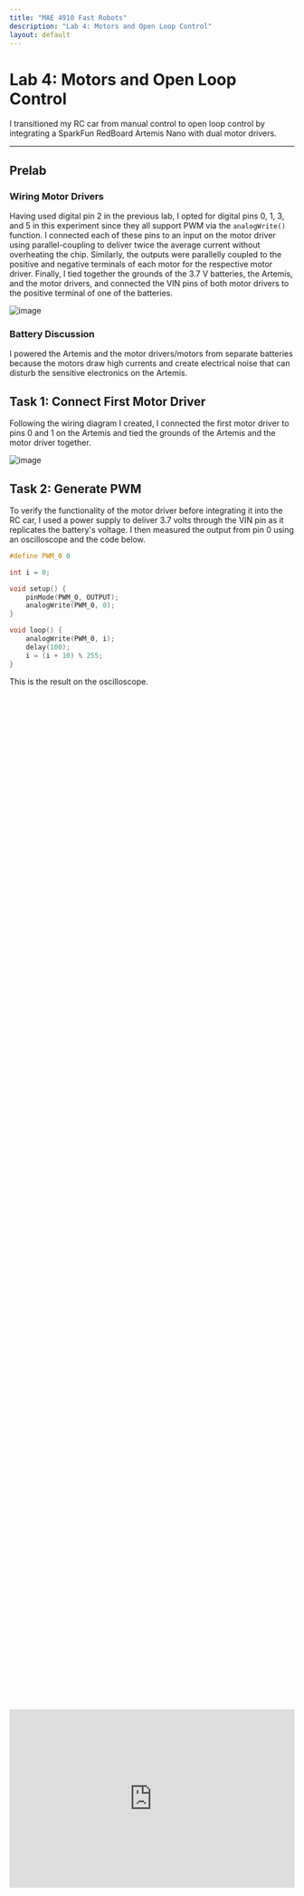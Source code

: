 ```yaml
---
title: "MAE 4910 Fast Robots"
description: "Lab 4: Motors and Open Loop Control"
layout: default
---
```


# Lab 4: Motors and Open Loop Control

I transitioned my RC car from manual control to open loop control by integrating a SparkFun RedBoard Artemis Nano with dual motor drivers.

* * *

## Prelab

### Wiring Motor Drivers

Having used digital pin 2 in the previous lab, I opted for digital pins 0, 1, 3, and 5 in this experiment since they all support PWM via the `analogWrite()` function. I connected each of these pins to an input on the motor driver using parallel-coupling to deliver twice the average current without overheating the chip. Similarly, the outputs were parallelly coupled to the positive and negative terminals of each motor for the respective motor driver. Finally, I tied together the grounds of the 3.7 V batteries, the Artemis, and the motor drivers, and connected the VIN pins of both motor drivers to the positive terminal of one of the batteries.

![image](../images/lab4/Wiring_Diagram2.svg)

### Battery Discussion

I powered the Artemis and the motor drivers/motors from separate batteries because the motors draw high currents and create electrical noise that can disturb the sensitive electronics on the Artemis.

## Task 1: Connect First Motor Driver

Following the wiring diagram I created, I connected the first motor driver to pins 0 and 1 on the Artemis and tied the grounds of the Artemis and the motor driver together.

![image](../images/lab4/Connected_Driver.jpg)

## Task 2: Generate PWM

To verify the functionality of the motor driver before integrating it into the RC car, I used a power supply to deliver 3.7 volts through the VIN pin as it replicates the battery's voltage. I then measured the output from pin 0 using an oscilloscope and the code below.

```c
#define PWM_0 0

int i = 0;

void setup() {
    pinMode(PWM_0, OUTPUT);
    analogWrite(PWM_0, 0);
}

void loop() {                             
    analogWrite(PWM_0, i);
    delay(100);
    i = (i + 10) % 255;
}
```
This is the result on the oscilloscope.

<div style="display: flex; justify-content: center; align-items: center; height: 100%;">
  <iframe width="560" height="315" src="https://www.youtube.com/embed/5iewHeBsERo" title="Fast Robots Lab 4: PWM Signal on an Oscilloscope" frameborder="0" allow="accelerometer; autoplay; clipboard-write; encrypted-media; gyroscope; picture-in-picture; web-share" referrerpolicy="strict-origin-when-cross-origin" allowfullscreen></iframe>
</div>
<br>

## Task 3: Disassemble RC Car

In order to modify the RC car to my specifications, I began by disassembling it and removing most of the original components. I carefully removed all the screws, storing them securely, and then detached the outer blue shell. Once opened, I found a PCB populated with connected LEDs and wires. I removed the PCB by cutting the wires as close as possible to preserve their maximum length for future use. With these components removed, I was left with a blank canvas with which to work.

![image](../images/lab4/Disassembled.jpg)



## Task 4: Motor Driving the First Set of Wheels

After verifying the motor driver’s functionality with the oscilloscope, transitioning to using it to drive the motor was straightforward. I followed the wiring diagram and connected the outputs to the respective positive and negative leads of the motor.

![image](../images/lab4/Connect_Motor.jpg)

The next step involved developing the code shown below to drive the wheels in both clockwise and counterclockwise directions.

```c
#define PWM_0 0
#define PWM_1 1

void setup() {
  pinMode(PWM_0, OUTPUT);
  pinMode(PWM_1, OUTPUT);
}

void loop() {
  // Drive motor clockwise:
  analogWrite(PWM_0, 0);
  analogWrite(PWM_1, 128);
  delay(5000);  // Run for 5 seconds

  // Stop motor:
  analogWrite(PWM_0, 0);
  analogWrite(PWM_1, 0);
  delay(5000);  // Pause for 5 seconds

  // Drive motor counterclockwise:
  analogWrite(PWM_0, 128);
  analogWrite(PWM_1, 0);
  delay(5000);  // Run for 5 seconds

  // Stop motor:
  analogWrite(PWM_0, 0);
  analogWrite(PWM_1, 0);
  delay(5000);  // Pause for 5 seconds
}
```

The result is the following demonstration of the wheels spinning, powered still by the 3.7 V from the external power supply.

<div style="display: flex; justify-content: center; align-items: center; height: 100%;">
  <iframe width="560" height="315" src="https://www.youtube.com/embed/-27KpS0vo1k" title="Fast Robots Lab 4: Spinning First Set of Wheels" frameborder="0" allow="accelerometer; autoplay; clipboard-write; encrypted-media; gyroscope; picture-in-picture; web-share" referrerpolicy="strict-origin-when-cross-origin" allowfullscreen></iframe>
</div>
<br>


## Task 5: Driving the First Set of Wheels Using Battery

The only change from the previous task was replacing the external power supply with an 850mAh battery (3.7 V). To achieve this, I stripped the wire connected to the JST connector for the battery, as well as the VIN and GND wires for the motor driver, and joined them using electrical tape instead of soldering. This approach was chosen to facilitate an easier extension to the other motor driver in the next task. This results in the below display.

<div style="display: flex; justify-content: center; align-items: center; height: 100%;">
  <iframe width="560" height="315" src="https://www.youtube.com/embed/5xSblaG7KSk" title="Fast Robots Lab 4: Battery Powered" frameborder="0" allow="accelerometer; autoplay; clipboard-write; encrypted-media; gyroscope; picture-in-picture; web-share" referrerpolicy="strict-origin-when-cross-origin" allowfullscreen></iframe>
</div>
<br>

## Task 6: Driving the Both Set of Wheels

To drive both sets of wheels, I connected the outputs of the second motor driver to the second motor and soldered the VIN and GND connections of both motor drivers to the battery's JST connector. I then used the updated code below to run both sets of wheels.

```c
#define PWM_0 0
#define PWM_1 1
#define PWM_3 3
#define PWM_5 5

void setup() {
    pinMode(PWM_0, OUTPUT);
    pinMode(PWM_1, OUTPUT);
    pinMode(PWM_3, OUTPUT);
    pinMode(PWM_5, OUTPUT);
}

void loop() {

  analogWrite(PWM_0, 0);
  analogWrite(PWM_1, 128);
  analogWrite(PWM_3, 0);
  analogWrite(PWM_5, 128);
  delay(5000);

  analogWrite(PWM_0, 0);
  analogWrite(PWM_1, 0);
  analogWrite(PWM_3, 0);
  analogWrite(PWM_5, 0);
  delay(5000);


  analogWrite(PWM_0, 128);
  analogWrite(PWM_1, 0);
  analogWrite(PWM_3, 128);
  analogWrite(PWM_5, 0);
  delay(5000);

  analogWrite(PWM_0, 0);
  analogWrite(PWM_1, 0);
  analogWrite(PWM_3, 0);
  analogWrite(PWM_5, 0);
  delay(5000);

}

```

The result is the following demonstration of the of all the wheels spinning, powered by the battery.

<div style="display: flex; justify-content: center; align-items: center; height: 100%;">
  <iframe width="560" height="315" src="https://www.youtube.com/embed/uuTsKM4Io_w" title="Fast Robots Lab 4: Both Motor Drivers" frameborder="0" allow="accelerometer; autoplay; clipboard-write; encrypted-media; gyroscope; picture-in-picture; web-share" referrerpolicy="strict-origin-when-cross-origin" allowfullscreen></iframe>
</div>
<br>

## Task 7: Assemble RC Car

<div style="display: flex; justify-content: center; align-items: flex-start; gap: 10px;">
  <div style="text-align: center;">
    <h3 style="margin-bottom: 6px; margin-top: 0;">Top View</h3>
    <img src="../images/lab4/Top_View_Labeled.svg" alt="Top View" style="height: 200px; width: auto;">
  </div>
  <div style="text-align: center;">
    <h3 style="margin-bottom: 6px; margin-top: 0;">Bottom View</h3>
    <img src="../images/lab4/Bottom_View_Labeled.svg" alt="Bottom View" style="height: 200px; width: auto;">
  </div>
</div>






![image](../images/lab4/Top_View.jpg)
![image](../images/lab4/Bottom_View.jpg)
![image](../images/lab4/ToF1.jpg)
![image](../images/lab4/Tof2.jpg)
![image](../images/lab4/Drill.jpg)

I then created a Bluetooth command to remotely control the car, providing a convenient way to test its driving performance.

```c
 case DRIVE_TEST:  {

    analogWrite(PWM_0, 128);
    analogWrite(PWM_1, 0);
    analogWrite(PWM_3, 0);
    analogWrite(PWM_5, 128);
    delay(3000);


    analogWrite(PWM_0, 0);
    analogWrite(PWM_1, 0);
    analogWrite(PWM_3, 0);
    analogWrite(PWM_5, 0);

    break;
}
```

<div style="display: flex; justify-content: center; align-items: center; height: 100%;">
  <iframe width="560" height="315" src="https://www.youtube.com/embed/IydGWFwS68A" title="Fast Robots Lab 4: Driving RC Car" frameborder="0" allow="accelerometer; autoplay; clipboard-write; encrypted-media; gyroscope; picture-in-picture; web-share" referrerpolicy="strict-origin-when-cross-origin" allowfullscreen></iframe>
</div>
<br>

## Task 8: Lower Limit PWM Value

To test the lower limit of the PWM values, I developed a new Bluetooth command that sends the desired PWM values to each pin using the analogWrite() function.

```c
 case SEND_PWM_VALUE:  {
    
    int pwm_a, pwm_b, pwm_c, pwm_d;

    // Extract the next value from the command string as an integer
    success = robot_cmd.get_next_value(pwm_a);
    if (!success)
        return;

    // Extract the next value from the command string as an integer
    success = robot_cmd.get_next_value(pwm_b);
    if (!success)
        return;

    // Extract the next value from the command string as an integer
    success = robot_cmd.get_next_value(pwm_c);
    if (!success)
        return;

    // Extract the next value from the command string as an integer
    success = robot_cmd.get_next_value(pwm_d);
    if (!success)
        return;

    analogWrite(PWM_0, pwm_a);
    analogWrite(PWM_1, pwm_c);
    analogWrite(PWM_3, pwm_d);
    analogWrite(PWM_5, pwm_b);
    delay(3000);


    analogWrite(PWM_0, 0);
    analogWrite(PWM_1, 0);
    analogWrite(PWM_3, 0);
    analogWrite(PWM_5, 0);

    break;
}
```

I found that a PWM value of approximately 45 is the minimum threshold for the car to start moving forward, while a value of 120 is required for it to begin turning on its axis.

## Task 9: Calibration Factor

Calibrating with the `SEND_PWM_VALUE` command, I discovered that setting the right motor to 98 and the left motor to 128 produces a relatively straight line. This indicates a calibration factor of approximately 1.31 from right to left and, conversely, about 0.77 from left to right.

<div style="display: flex; justify-content: center; align-items: center; height: 100%;">
  <iframe width="560" height="315" ssrc="https://www.youtube.com/embed/yg1teTwbYVY" title="Fast Robots Lab 4: Straight Line" frameborder="0" allow="accelerometer; autoplay; clipboard-write; encrypted-media; gyroscope; picture-in-picture; web-share" referrerpolicy="strict-origin-when-cross-origin" allowfullscreen></iframe>
</div>
<br>

## Task 10: Open Loop Demonstration
I finally developed an open-loop command to evaluate the overall performance of my RC car by driving it straight and executing turns.

```c
case OPEN_LOOP:  {

    analogWrite(PWM_0, 70);
    analogWrite(PWM_1, 0);
    analogWrite(PWM_3, 0);
    analogWrite(PWM_5, 70);
    delay(3000);


    analogWrite(PWM_0, 128);
    analogWrite(PWM_1, 0);
    analogWrite(PWM_3, 128);
    analogWrite(PWM_5, 0);
    delay(3000);


    analogWrite(PWM_0, 128);
    analogWrite(PWM_1, 0);
    analogWrite(PWM_3, 70);
    analogWrite(PWM_5, 0);
    delay(3000);


    analogWrite(PWM_0, 128);
    analogWrite(PWM_1, 0);
    analogWrite(PWM_3, 128);
    analogWrite(PWM_5, 0);
    delay(3000);


    analogWrite(PWM_0, 0);
    analogWrite(PWM_1, 0);
    analogWrite(PWM_3, 0);
    analogWrite(PWM_5, 0);

    break;
}
```

<div style="display: flex; justify-content: center; align-items: center; height: 100%;">
  <iframe width="560" height="315" src="https://www.youtube.com/embed/1ldJYZjIpd8" title="Fast Robots Lab 4: Open Loop Control" frameborder="0" allow="accelerometer; autoplay; clipboard-write; encrypted-media; gyroscope; picture-in-picture; web-share" referrerpolicy="strict-origin-when-cross-origin" allowfullscreen></iframe>
</div>
<br>


## Discussion

This lab taught me the importance of precise wiring when working with microcontrollers. The lab provided valuable hands-on experience in motor control and system calibration, laying the groundwork for future closed-loop control enhancements.

* * *

# Acknowledgements
*   I referenced Stephan Wagner's page.

